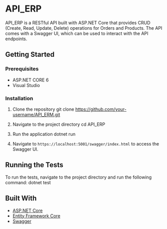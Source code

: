 # API_ERP

API_ERP is a RESTful API built with ASP.NET Core that provides CRUD (Create, Read, Update, Delete) operations for Orders and Products. The API comes with a Swagger UI, which can be used to interact with the API endpoints.

## Getting Started

### Prerequisites

- ASP.NET CORE 6 
- Visual Studio

### Installation

1. Clone the repository
git clone https://github.com/your-username/API_ERM.git

2. Navigate to the project directory
cd API_ERP

3. Run the application
dotnet run

4. Navigate to `https://localhost:5001/swagger/index.html` to access the Swagger UI.

## Running the Tests

To run the tests, navigate to the project directory and run the following command:
dotnet test

## Built With

- [ASP.NET Core](https://docs.microsoft.com/en-us/aspnet/core)
- [Entity Framework Core](https://docs.microsoft.com/en-us/ef/core/)
- [Swagger](https://swagger.io/)


